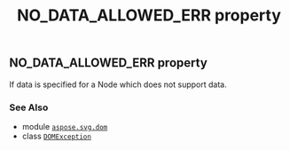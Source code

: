 ﻿---
title: NO_DATA_ALLOWED_ERR property
second_title: Aspose.SVG for Python via .NET API References
description: 
type: docs
weight: 190
url: /python-net/aspose.svg.dom/domexception/no_data_allowed_err/
is_root: false
---

## NO_DATA_ALLOWED_ERR property


If data is specified for a Node which does not support data.

### See Also
* module [`aspose.svg.dom`](../../)
* class [`DOMException`](/svg/python-net/aspose.svg.dom/domexception)
